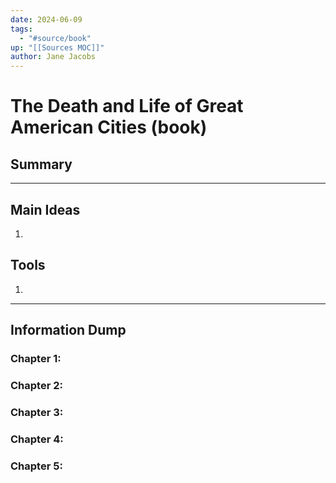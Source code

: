 ```yaml
---
date: 2024-06-09
tags:
  - "#source/book"
up: "[[Sources MOC]]"
author: Jane Jacobs
---
```

# The Death and Life of Great American Cities (book)



## Summary



---

## Main Ideas
1. 


## Tools
1. 


---
## Information Dump



### Chapter 1: 


### Chapter 2: 


### Chapter 3: 


### Chapter 4: 


### Chapter 5: 
